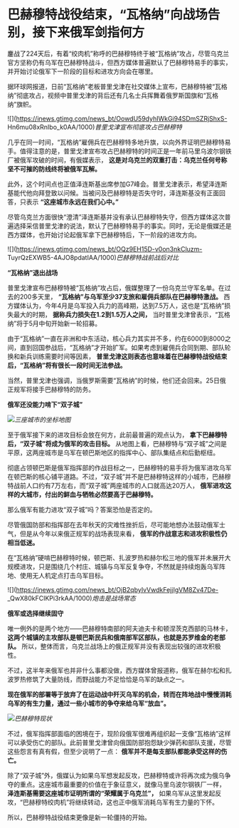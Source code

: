 # 巴赫穆特战役结束，“瓦格纳”向战场告别，接下来俄军剑指何方

鏖战了224天后，有着“绞肉机”称呼的巴赫穆特终于被“瓦格纳”攻占，尽管乌克兰官方坚称仍有乌军在巴赫穆特战斗，但西方媒体普遍默认了巴赫穆特易手的事实，并开始讨论俄军下一阶段的目标和进攻方向会在哪里。

据环球网报道，日前“瓦格纳”老板普里戈津在社交媒体上宣布，巴赫穆特被“瓦格纳”彻底攻占，视频中普里戈津的背后还有几名士兵挥舞着俄罗斯国旗和“瓦格纳”旗帜。

![](https://inews.gtimg.com/news_bt/OowdU59dyhIWkGi94SDmSZRjShxS-
Hn6mu08xRnIbo_k0AA/1000)_普里戈津宣布彻底攻占巴赫穆特_

几乎在同一时间，“瓦格纳”雇佣兵在巴赫穆特多地升旗，以向外界证明巴赫穆特易手。值得注意的是，普里戈津宣布攻占巴赫穆特的时间正是一年前马里乌波尔钢铁厂被俄军攻破的时间，有俄媒表示，
**这是对乌克兰的双重打击：乌克兰任何号称坚不可摧的防线终将被俄军瓦解。**

此外，这个时间点也正值泽连斯基出席参加G7峰会。普里戈津表示，希望泽连斯基能代他向拜登致以问候。当被问及巴赫穆特是否失守时，泽连斯基没有正面回答，只表示
**“这座城市永远在我们心中。”**

尽管乌克兰方面很快“澄清”泽连斯基并没有承认巴赫穆特失守，但西方媒体这次普遍选择采信普里戈津的说法，默认了巴赫穆特易手的事实。同时，无论是俄媒还是西方媒体，也开始讨论起俄军拿下巴赫穆特后，下一阶段的进攻方向。

![](https://inews.gtimg.com/news_bt/OQz9EH15D-v0on3nkCluzm-
TuyrQzEXWB5-4AJO8pdatIAA/1000)_巴赫穆特战前战后对比_

**“瓦格纳”退出战场**

普里戈津宣布巴赫穆特被“瓦格纳”攻占后，俄媒整理了一份乌克兰守军名单。在过去的200多天里，
**“瓦格纳”与乌军至少37支旅和雇佣兵部队在巴赫穆特激战。**
西方媒体认为，今年4月是乌军投入兵力的高峰期，达到7.5万人，这也是“瓦格纳”损失最大的时期， **据称兵力损失在1.2到1.5万人之间，**
当时普里戈津曾表示，“瓦格纳”将于5月中旬开始新一轮招募。

由于“瓦格纳”一直在非洲和中东活动，核心兵力其实并不多，约在6000到8000之间，直到回国参战后，“瓦格纳”才开始扩军。如果考虑到雇佣兵合同到期、部队轮换和新兵训练需要时间等因素，
**普里戈津这则表态也意味着在巴赫穆特战役结束后，“瓦格纳”将有很长一段时间无法参战。**

当然，普里戈津也强调，当俄罗斯需要“瓦格纳”的时候，他们还会回来。25日俄正规军将接手巴赫穆特的防务。

**俄军还没能力啃下“双子城”**

![](https://inews.gtimg.com/news_bt/O06_mFQeLDtJir3dKuA6cnWDdNvKu1k19NveyHTQfPHb0AA/1000)_三座城市的坐标地图_

至于俄军接下来的进攻目标会放在何方，此前最普遍的观点认为， **拿下巴赫穆特后，“双子城”将成为俄军的攻击目标。**
从地图上看，巴赫穆特与“双子城”之间是平原，这两座城市是乌军在顿巴斯地区的指挥中心、部队集结点和后勤枢纽。

彻底占领顿巴斯是俄军指挥部的作战目标之一，巴赫穆特的易手将为俄军进攻乌军在顿巴斯的核心铺平道路。不过，“双子城”并不是巴赫穆特这样的小城市，巴赫穆特战前人口约有7万左右，而“双子城”两座城市的人口就高达20万人，
**俄军进攻这样的大城市，付出的鲜血与牺牲必然要高于巴赫穆特。**

那么俄军有能力进攻“双子城”吗？答案恐怕是否定的。

尽管俄国防部和指挥部在去年秋天的灾难性挫折后，尽可能地想办法鼓动俄军士气，但是从今年以来俄正规军的战场表现来看，
**俄军的作战意志和进攻积极性仍相当低迷。**

在“瓦格纳”硬啃巴赫穆特时候，顿巴斯、扎波罗热和赫尔松三地的俄军并未展开大规模进攻，只是围绕几个村庄、城镇与乌军反复争夺，不然就是持续炮轰乌军阵地、使用无人机定点打击乌军目标。

![](https://inews.gtimg.com/news_bt/OjB2qbyIvVwdkFejjIgVM8Zv47De-
_QwX80kFCIKPi3rkAA/1000)_炮击是战场常态_

**俄军或选择继续固守**

唯一例外的是两个地方——巴赫穆特南部的阿夫迪夫卡和顿涅茨克西部的马林卡， **这两个城镇的主攻部队是顿巴斯民兵和俄南部军区部队，也就是苏罗维金的老部队。**
所以，整体而言，乌克兰战场上的俄正规军并没有表现出较强的进攻积极性。

不过，这半年来俄军也并非什么事都没做，西方媒体曾报道称，俄军在赫尔松和扎波罗热修筑了大量防线，而野战能力不足恰恰是乌军的缺点之一。

**现在俄军的部署等于放弃了在运动战中歼灭乌军的机会，转而在阵地战中慢慢消耗乌军的有生力量，通过一些小城市的争夺来给乌军“放血”。**

![](https://inews.gtimg.com/news_bt/OBu939sR7BDWUmkeNgZuS7HH2FLBXmdp8SSb3dYODomMwAA/1000)_巴赫穆特现状_

不过，俄军指挥部面临的困境在于，现阶段俄军很难再组织起一支像“瓦格纳”这样可以承受伤亡的部队。此前普里戈津曾向俄国防部抱怨缺少弹药和部队支援，尽管这些怨言有真有假，但至少说明了一点：
**俄军并不是每支部队都能承受这样的伤亡。**

除了“双子城”外，俄媒认为如果乌军想发起反攻，巴赫穆特或许将再次成为俄乌争夺的重点。这座城市最重要的价值在于象征意义，就像马里乌波尔钢铁厂一样，
**泽连斯基需要这座城市证明所谓的“荣耀属于乌克兰”，** 如果乌军从这里发起反攻，“巴赫穆特绞肉机”将继续转动，这也正中俄军消耗乌军有生力量的下怀。

所以，巴赫穆特战役结束更像是新一轮僵持的开始。

